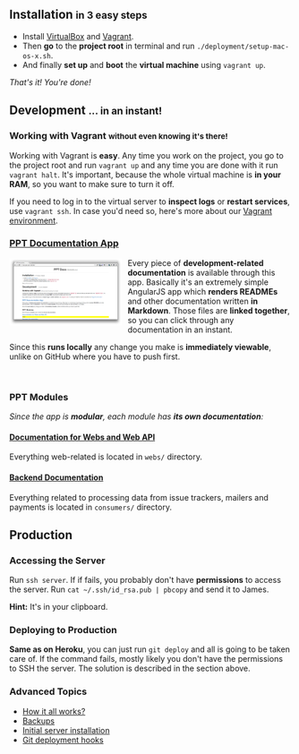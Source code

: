 ## Installation <small>in 3 easy steps</small>

* Install [VirtualBox](https://www.virtualbox.org/wiki/Downloads) and [Vagrant](http://www.vagrantup.com/downloads.html).
* Then **go** to the **project root** in terminal and run `./deployment/setup-mac-os-x.sh`.
* And finally **set up** and **boot** the **virtual machine** using `vagrant up`.

*That's it! You're done!*

## Development <small>... in an instant!</small>

### Working with Vagrant <small>without even knowing it's there!</small>

Working with Vagrant is **easy**. Any time you work on the project, you go to the project root and run `vagrant up` and any time you are done with it run `vagrant halt`. It's important, because the whole virtual machine is **in your RAM**, so you want to make sure to turn it off.

If you need to log in to the virtual server to **inspect logs** or **restart services**, use `vagrant ssh`. In case you'd need so, here's more about our [Vagrant environment](/docs/vagrant.md).

### [PPT Documentation App](http://docs.pay-per-task.dev)

<a href="https://raw.githubusercontent.com/botanicus/doxxu/master/docs.ppt.png">
  <img height="120" src="https://raw.githubusercontent.com/botanicus/doxxu/master/docs.ppt.png" style="padding-right: 10px; float: left" />
</a>

Every piece of **development-related documentation** is available through this app. Basically it's an extremely simple AngularJS app which **renders READMEs** and other documentation written **in Markdown**. Those files are **linked together**, so you can click through any documentation in an instant.

Since this **runs locally** any change you make is **immediately viewable**, unlike on GitHub where you have to push first.

<br>

### PPT Modules

*Since the app is **modular**, each module has **its own documentation**:*

#### [Documentation for Webs and Web API](webs/README.md)

Everything web-related is located in `webs/` directory.

#### [Backend Documentation](consumers/README.md)

Everything related to processing data from issue trackers, mailers and payments is located in `consumers/` directory.

## Production

### Accessing the Server

Run `ssh server`. If if fails, you probably don't have **permissions** to access the server. Run `cat ~/.ssh/id_rsa.pub | pbcopy` and send it to James.

**Hint:** It's in your clipboard.

### Deploying to Production

**Same as on Heroku**, you can just run `git deploy` and all is going to be taken care of. If the command fails, mostly likely you don't have the permissions to SSH the server. The solution is described in the section above.

### Advanced Topics

* [How it all works?](docs/server.md)
* [Backups](docs/backups.md)
* [Initial server installation](deployment/README.md)
* [Git deployment hooks](hooks/README.md)
